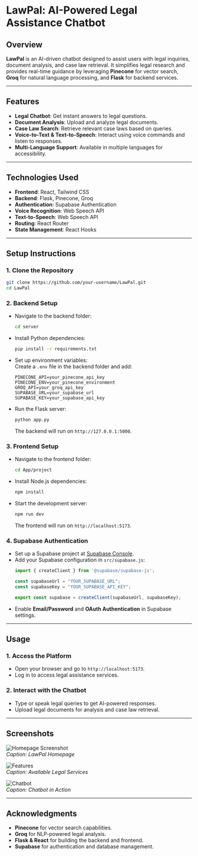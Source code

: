 # **LawPal: AI-Powered Legal Assistance Chatbot**

## **Overview**
**LawPal** is an AI-driven chatbot designed to assist users with legal inquiries, document analysis, and case law retrieval. It simplifies legal research and provides real-time guidance by leveraging **Pinecone** for vector search, **Groq** for natural language processing, and **Flask** for backend services.  

---

## **Features**
- **Legal Chatbot**: Get instant answers to legal questions.  
- **Document Analysis**: Upload and analyze legal documents.  
- **Case Law Search**: Retrieve relevant case laws based on queries.  
- **Voice-to-Text & Text-to-Speech**: Interact using voice commands and listen to responses.  
- **Multi-Language Support**: Available in multiple languages for accessibility.  

---

## **Technologies Used**
- **Frontend**: React, Tailwind CSS  
- **Backend**: Flask, Pinecone, Groq  
- **Authentication**: Supabase Authentication  
- **Voice Recognition**: Web Speech API  
- **Text-to-Speech**: Web Speech API  
- **Routing**: React Router  
- **State Management**: React Hooks  

---

## **Setup Instructions**

### **1. Clone the Repository**
```bash
git clone https://github.com/your-username/LawPal.git
cd LawPal
```

### **2. Backend Setup**
- Navigate to the backend folder:  
  ```bash
  cd server
  ```
- Install Python dependencies:  
  ```bash
  pip install -r requirements.txt
  ```
- Set up environment variables:  
  Create a `.env` file in the backend folder and add:
  ```env
  PINECONE_API=your_pinecone_api_key
  PINECONE_ENV=your_pinecone_environment
  GROQ_API=your_groq_api_key
  SUPABASE_URL=your_supabase_url
  SUPABASE_KEY=your_supabase_api_key
  ```
- Run the Flask server:  
  ```bash
  python app.py
  ```
  The backend will run on `http://127.0.0.1:5000`.

### **3. Frontend Setup**
- Navigate to the frontend folder:  
  ```bash
  cd App/project
  ```
- Install Node.js dependencies:  
  ```bash
  npm install
  ```
- Start the development server:  
  ```bash
  npm run dev
  ```
  The frontend will run on `http://localhost:5173`.

### **4. Supabase Authentication**
- Set up a Supabase project at [Supabase Console](https://supabase.io/).  
- Add your Supabase configuration in `src/supabase.js`:
  ```javascript
  import { createClient } from '@supabase/supabase-js';

  const supabaseUrl = "YOUR_SUPABASE_URL";
  const supabaseKey = "YOUR_SUPABASE_API_KEY";

  export const supabase = createClient(supabaseUrl, supabaseKey);
  ```
- Enable **Email/Password** and **OAuth Authentication** in Supabase settings.  

---

## **Usage**
### **1. Access the Platform**
- Open your browser and go to `http://localhost:5173`.  
- Log in to access legal assistance services.  

### **2. Interact with the Chatbot**
- Type or speak legal queries to get AI-powered responses.  
- Upload legal documents for analysis and case law retrieval.  

---

## **Screenshots**

![Homepage Screenshot](./screenshots/Landing.png)  
*Caption: LawPal Homepage*  

![Features](./screenshots/Features.png)  
*Caption: Available Legal Services*  

![Chatbot](./screenshots/Chatbot.png)  
*Caption: Chatbot in Action*  

---

## **Acknowledgments**
- **Pinecone** for vector search capabilities.  
- **Groq** for NLP-powered legal analysis.  
- **Flask & React** for building the backend and frontend.  
- **Supabase** for authentication and database management.  

